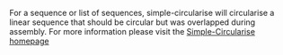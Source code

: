 For a sequence or list of sequences, simple-circularise will circularise a linear sequence that should be circular but was overlapped during assembly.
For more information please visit the [Simple-Circularise homepage](https://github.com/Kzra/Simple-Circularise)